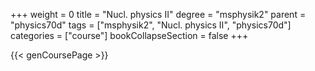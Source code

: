 +++
weight = 0
title = "Nucl. physics II"
degree = "msphysik2"
parent = "physics70d"
tags = ["msphysik2", "Nucl. physics II", "physics70d"]
categories = ["course"]
bookCollapseSection = false
+++

{{< genCoursePage >}}
